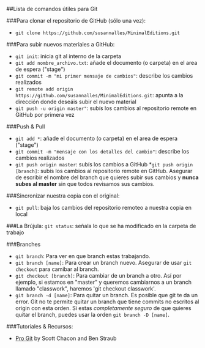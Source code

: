 ##Lista de comandos útiles para Git

###Para clonar el repositorio de GitHub (sólo una vez):
* `git clone https://github.com/susannalles/MinimalEditions.git`

###Para subir nuevos materiales a GitHub: 
* `git init`: inicia git al interno de la carpeta
* `git add nombre_archivo.txt`: añade el documento (o carpeta) en el area de espera ("stage")
* `git commit -m "mi primer mensaje de cambios"`: describe los cambios realizados
* `git remote add origin https://github.com/susannalles/MinimalEditions.git`: apunta a la dirección donde deseáis subir el nuevo material
* `git push -u origin master"`: subís los cambios al repositorio remote en GitHub por primera vez

###Push & Pull 
* `git add *`: añade el documento (o carpeta) en el area de espera ("stage")
* `git commit -m "mensaje con los detalles del cambio"`: describe los cambios realizados
* `git push origin master`: subís los cambios a GitHub
*`git push origin [branch]`: subís los cambios al repositorio remote en GitHub. Asegurar de escribir el nombre del branch que quieres subir sus cambios y **nunca subes al master** sin que todos revisamos sus cambios.

###Sincronizar nuestra copia con el original:
* `git pull`: baja los cambios del repositorio remoteo a nuestra copia en local 
 
###La Brújula: 
`git status`: señala lo que se ha modificado en la carpeta de trabajo

###Branches
* `git branch`: Para ver en que branch estas trabajando.
* `git branch [name]`: Para crear un branch nuevo. Asegurar de usar `git checkout` para camibar al branch.
* `git checkout [branch]`: Para cambiar de un branch a otro. Así por ejemplo, si estamos en "master" y queremos cambiarnos a un branch llamado "classwork", haremos 'git checkout classwork'.  
* `git branch -d [name]`: Para quitar un branch. Es posible que git te da un error. Git no te permite quitar un branch que tiene commits no escritos al origin con esta orden. Si estas *completamente seguro* de que quieres quitar el branch, puedes usar la orden `git branch -D [name]`.

###Tutoriales & Recursos:
* [Pro Git](http://git-scm.com/book/en/v2) by Scott Chacon and Ben Straub